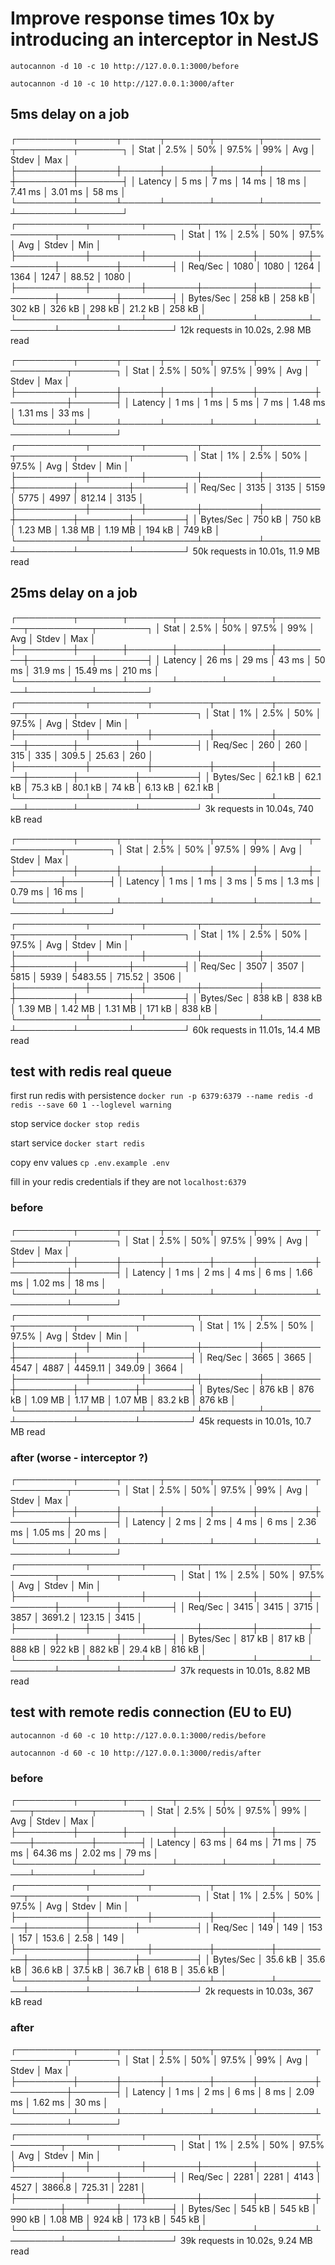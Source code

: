 # Improve response times 10x by introducing an interceptor in NestJS


`autocannon -d 10 -c 10 http://127.0.0.1:3000/before`

`autocannon -d 10 -c 10 http://127.0.0.1:3000/after`

## 5ms delay on a job 

┌─────────┬──────┬──────┬───────┬───────┬─────────┬─────────┬───────┐
│ Stat    │ 2.5% │ 50%  │ 97.5% │ 99%   │ Avg     │ Stdev   │ Max   │
├─────────┼──────┼──────┼───────┼───────┼─────────┼─────────┼───────┤
│ Latency │ 5 ms │ 7 ms │ 14 ms │ 18 ms │ 7.41 ms │ 3.01 ms │ 58 ms │
└─────────┴──────┴──────┴───────┴───────┴─────────┴─────────┴───────┘
┌───────────┬────────┬────────┬────────┬────────┬────────┬─────────┬────────┐
│ Stat      │ 1%     │ 2.5%   │ 50%    │ 97.5%  │ Avg    │ Stdev   │ Min    │
├───────────┼────────┼────────┼────────┼────────┼────────┼─────────┼────────┤
│ Req/Sec   │ 1080   │ 1080   │ 1264   │ 1364   │ 1247   │ 88.52   │ 1080   │
├───────────┼────────┼────────┼────────┼────────┼────────┼─────────┼────────┤
│ Bytes/Sec │ 258 kB │ 258 kB │ 302 kB │ 326 kB │ 298 kB │ 21.2 kB │ 258 kB │
└───────────┴────────┴────────┴────────┴────────┴────────┴─────────┴────────┘
12k requests in 10.02s, 2.98 MB read




┌─────────┬──────┬──────┬───────┬──────┬─────────┬─────────┬───────┐
│ Stat    │ 2.5% │ 50%  │ 97.5% │ 99%  │ Avg     │ Stdev   │ Max   │
├─────────┼──────┼──────┼───────┼──────┼─────────┼─────────┼───────┤
│ Latency │ 1 ms │ 1 ms │ 5 ms  │ 7 ms │ 1.48 ms │ 1.31 ms │ 33 ms │
└─────────┴──────┴──────┴───────┴──────┴─────────┴─────────┴───────┘
┌───────────┬────────┬────────┬─────────┬─────────┬─────────┬────────┬────────┐
│ Stat      │ 1%     │ 2.5%   │ 50%     │ 97.5%   │ Avg     │ Stdev  │ Min    │
├───────────┼────────┼────────┼─────────┼─────────┼─────────┼────────┼────────┤
│ Req/Sec   │ 3135   │ 3135   │ 5159    │ 5775    │ 4997    │ 812.14 │ 3135   │
├───────────┼────────┼────────┼─────────┼─────────┼─────────┼────────┼────────┤
│ Bytes/Sec │ 750 kB │ 750 kB │ 1.23 MB │ 1.38 MB │ 1.19 MB │ 194 kB │ 749 kB │
└───────────┴────────┴────────┴─────────┴─────────┴─────────┴────────┴────────┘
50k requests in 10.01s, 11.9 MB read


## 25ms delay on a job 

┌─────────┬───────┬───────┬───────┬───────┬─────────┬──────────┬────────┐
│ Stat    │ 2.5%  │ 50%   │ 97.5% │ 99%   │ Avg     │ Stdev    │ Max    │
├─────────┼───────┼───────┼───────┼───────┼─────────┼──────────┼────────┤
│ Latency │ 26 ms │ 29 ms │ 43 ms │ 50 ms │ 31.9 ms │ 15.49 ms │ 210 ms │
└─────────┴───────┴───────┴───────┴───────┴─────────┴──────────┴────────┘
┌───────────┬─────────┬─────────┬─────────┬─────────┬───────┬─────────┬─────────┐
│ Stat      │ 1%      │ 2.5%    │ 50%     │ 97.5%   │ Avg   │ Stdev   │ Min     │
├───────────┼─────────┼─────────┼─────────┼─────────┼───────┼─────────┼─────────┤
│ Req/Sec   │ 260     │ 260     │ 315     │ 335     │ 309.5 │ 25.63   │ 260     │
├───────────┼─────────┼─────────┼─────────┼─────────┼───────┼─────────┼─────────┤
│ Bytes/Sec │ 62.1 kB │ 62.1 kB │ 75.3 kB │ 80.1 kB │ 74 kB │ 6.13 kB │ 62.1 kB │
└───────────┴─────────┴─────────┴─────────┴─────────┴───────┴─────────┴─────────┘
3k requests in 10.04s, 740 kB read


┌─────────┬──────┬──────┬───────┬──────┬────────┬─────────┬───────┐
│ Stat    │ 2.5% │ 50%  │ 97.5% │ 99%  │ Avg    │ Stdev   │ Max   │
├─────────┼──────┼──────┼───────┼──────┼────────┼─────────┼───────┤
│ Latency │ 1 ms │ 1 ms │ 3 ms  │ 5 ms │ 1.3 ms │ 0.79 ms │ 16 ms │
└─────────┴──────┴──────┴───────┴──────┴────────┴─────────┴───────┘
┌───────────┬────────┬────────┬─────────┬─────────┬─────────┬────────┬────────┐
│ Stat      │ 1%     │ 2.5%   │ 50%     │ 97.5%   │ Avg     │ Stdev  │ Min    │
├───────────┼────────┼────────┼─────────┼─────────┼─────────┼────────┼────────┤
│ Req/Sec   │ 3507   │ 3507   │ 5815    │ 5939    │ 5483.55 │ 715.52 │ 3506   │
├───────────┼────────┼────────┼─────────┼─────────┼─────────┼────────┼────────┤
│ Bytes/Sec │ 838 kB │ 838 kB │ 1.39 MB │ 1.42 MB │ 1.31 MB │ 171 kB │ 838 kB │
└───────────┴────────┴────────┴─────────┴─────────┴─────────┴────────┴────────┘
60k requests in 11.01s, 14.4 MB read


## test with redis real queue

first run redis with persistence
`docker run -p 6379:6379 --name redis -d redis --save 60 1 --loglevel warning`

stop service
`docker stop redis`

start service
`docker start redis`

copy env values
`cp .env.example .env`

fill in your redis credentials if they are not `localhost:6379`

### before

┌─────────┬──────┬──────┬───────┬──────┬─────────┬─────────┬───────┐
│ Stat    │ 2.5% │ 50%  │ 97.5% │ 99%  │ Avg     │ Stdev   │ Max   │
├─────────┼──────┼──────┼───────┼──────┼─────────┼─────────┼───────┤
│ Latency │ 1 ms │ 2 ms │ 4 ms  │ 6 ms │ 1.66 ms │ 1.02 ms │ 18 ms │
└─────────┴──────┴──────┴───────┴──────┴─────────┴─────────┴───────┘
┌───────────┬────────┬────────┬─────────┬─────────┬─────────┬─────────┬────────┐
│ Stat      │ 1%     │ 2.5%   │ 50%     │ 97.5%   │ Avg     │ Stdev   │ Min    │
├───────────┼────────┼────────┼─────────┼─────────┼─────────┼─────────┼────────┤
│ Req/Sec   │ 3665   │ 3665   │ 4547    │ 4887    │ 4459.11 │ 349.09  │ 3664   │
├───────────┼────────┼────────┼─────────┼─────────┼─────────┼─────────┼────────┤
│ Bytes/Sec │ 876 kB │ 876 kB │ 1.09 MB │ 1.17 MB │ 1.07 MB │ 83.2 kB │ 876 kB │
└───────────┴────────┴────────┴─────────┴─────────┴─────────┴─────────┴────────┘
45k requests in 10.01s, 10.7 MB read

### after (worse - interceptor ?)

┌─────────┬──────┬──────┬───────┬──────┬─────────┬─────────┬───────┐
│ Stat    │ 2.5% │ 50%  │ 97.5% │ 99%  │ Avg     │ Stdev   │ Max   │
├─────────┼──────┼──────┼───────┼──────┼─────────┼─────────┼───────┤
│ Latency │ 2 ms │ 2 ms │ 4 ms  │ 6 ms │ 2.36 ms │ 1.05 ms │ 20 ms │
└─────────┴──────┴──────┴───────┴──────┴─────────┴─────────┴───────┘
┌───────────┬────────┬────────┬────────┬────────┬────────┬─────────┬────────┐
│ Stat      │ 1%     │ 2.5%   │ 50%    │ 97.5%  │ Avg    │ Stdev   │ Min    │
├───────────┼────────┼────────┼────────┼────────┼────────┼─────────┼────────┤
│ Req/Sec   │ 3415   │ 3415   │ 3715   │ 3857   │ 3691.2 │ 123.15  │ 3415   │
├───────────┼────────┼────────┼────────┼────────┼────────┼─────────┼────────┤
│ Bytes/Sec │ 817 kB │ 817 kB │ 888 kB │ 922 kB │ 882 kB │ 29.4 kB │ 816 kB │
└───────────┴────────┴────────┴────────┴────────┴────────┴─────────┴────────┘
37k requests in 10.01s, 8.82 MB read


## test with remote redis connection (EU to EU)

`autocannon -d 60 -c 10 http://127.0.0.1:3000/redis/before`

`autocannon -d 60 -c 10 http://127.0.0.1:3000/redis/after`

### before

┌─────────┬───────┬───────┬───────┬───────┬──────────┬─────────┬───────┐
│ Stat    │ 2.5%  │ 50%   │ 97.5% │ 99%   │ Avg      │ Stdev   │ Max   │
├─────────┼───────┼───────┼───────┼───────┼──────────┼─────────┼───────┤
│ Latency │ 63 ms │ 64 ms │ 71 ms │ 75 ms │ 64.36 ms │ 2.02 ms │ 79 ms │
└─────────┴───────┴───────┴───────┴───────┴──────────┴─────────┴───────┘
┌───────────┬─────────┬─────────┬─────────┬─────────┬─────────┬───────┬─────────┐
│ Stat      │ 1%      │ 2.5%    │ 50%     │ 97.5%   │ Avg     │ Stdev │ Min     │
├───────────┼─────────┼─────────┼─────────┼─────────┼─────────┼───────┼─────────┤
│ Req/Sec   │ 149     │ 149     │ 153     │ 157     │ 153.6   │ 2.58  │ 149     │
├───────────┼─────────┼─────────┼─────────┼─────────┼─────────┼───────┼─────────┤
│ Bytes/Sec │ 35.6 kB │ 35.6 kB │ 36.6 kB │ 37.5 kB │ 36.7 kB │ 618 B │ 35.6 kB │
└───────────┴─────────┴─────────┴─────────┴─────────┴─────────┴───────┴─────────┘
2k requests in 10.03s, 367 kB read


### after

┌─────────┬──────┬──────┬───────┬──────┬─────────┬─────────┬───────┐
│ Stat    │ 2.5% │ 50%  │ 97.5% │ 99%  │ Avg     │ Stdev   │ Max   │
├─────────┼──────┼──────┼───────┼──────┼─────────┼─────────┼───────┤
│ Latency │ 1 ms │ 2 ms │ 6 ms  │ 8 ms │ 2.09 ms │ 1.62 ms │ 30 ms │
└─────────┴──────┴──────┴───────┴──────┴─────────┴─────────┴───────┘
┌───────────┬────────┬────────┬────────┬─────────┬────────┬────────┬────────┐
│ Stat      │ 1%     │ 2.5%   │ 50%    │ 97.5%   │ Avg    │ Stdev  │ Min    │
├───────────┼────────┼────────┼────────┼─────────┼────────┼────────┼────────┤
│ Req/Sec   │ 2281   │ 2281   │ 4143   │ 4527    │ 3866.8 │ 725.31 │ 2281   │
├───────────┼────────┼────────┼────────┼─────────┼────────┼────────┼────────┤
│ Bytes/Sec │ 545 kB │ 545 kB │ 990 kB │ 1.08 MB │ 924 kB │ 173 kB │ 545 kB │
└───────────┴────────┴────────┴────────┴─────────┴────────┴────────┴────────┘
39k requests in 10.02s, 9.24 MB read